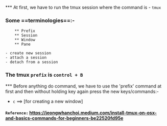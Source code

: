 *** At first, we have to run the tmux session where the command is - `tmux`

### Some ==terminologies==:-
```
    ** Prefix
    ** Session
    ** Window
    ** Pane
```

    - create new session
    - attach a session
    - detach from a session


### The tmux `prefix` is `control + B`

*** Before anything do command, we have to use the 'prefix' command at first and then
without holding key again press the new keys/commands:-

* `c` ==> [for creating a new window]


#### `Reference:` https://jeongwhanchoi.medium.com/install-tmux-on-osx-and-basics-commands-for-beginners-be22520fd95e